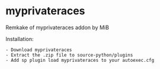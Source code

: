# myprivateraces

Remkake of myprivateraces addon by MiB

Installation:
    
    - Download myprivateraces
    - Extract the .zip file to source-python/plugins
    - Add sp plugin load myprivateraces to your autoexec.cfg
    
    
